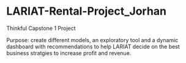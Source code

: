 # LARIAT-Rental-Project_Jorhan
Thinkful Capstone 1 Project

Purpose: create different models, an exploratory tool and a dynamic dashboard with recommendations 
to help LARIAT decide on the best business stratgies to increase profit and revenue.
